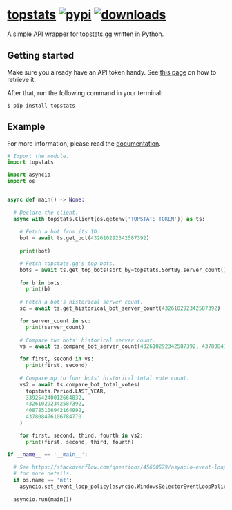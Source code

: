 # [topstats][pypi-url] [![pypi][pypi-image]][pypi-url] [![downloads][downloads-image]][pypi-url]

[pypi-image]: https://img.shields.io/pypi/v/topstats.svg?style=flat-square
[pypi-url]: https://pypi.org/project/topstats/
[downloads-image]: https://img.shields.io/pypi/dm/topstats?style=flat-square

A simple API wrapper for [topstats.gg](https://topstats.gg) written in Python.

## Getting started

Make sure you already have an API token handy. See [this page](https://docs.topstats.gg/authentication/tokens) on how to retrieve it.

After that, run the following command in your terminal:

```console
$ pip install topstats
```

## Example

For more information, please read the [documentation](https://topstats.readthedocs.io/en/latest/).

```py
# Import the module.
import topstats

import asyncio
import os


async def main() -> None:
  
  # Declare the client.
  async with topstats.Client(os.getenv('TOPSTATS_TOKEN')) as ts:
    
    # Fetch a bot from its ID.
    bot = await ts.get_bot(432610292342587392)
    
    print(bot)

    # Fetch topstats.gg's top bots.
    bots = await ts.get_top_bots(sort_by=topstats.SortBy.server_count())
    
    for b in bots:
      print(b)
    
    # Fetch a bot's historical server count.
    sc = await ts.get_historical_bot_server_count(432610292342587392)

    for server_count in sc:
      print(server_count)
    
    # Compare two bots' historical server count.
    vs = await ts.compare_bot_server_count(432610292342587392, 437808476106784770)

    for first, second in vs:
      print(first, second)
    
    # Compare up to four bots' historical total vote count.
    vs2 = await ts.compare_bot_total_votes(
      topstats.Period.LAST_YEAR,
      339254240012664832,
      432610292342587392,
      408785106942164992,
      437808476106784770
    )

    for first, second, third, fourth in vs2:
      print(first, second, third, fourth)

if __name__ == '__main__':
  
  # See https://stackoverflow.com/questions/45600579/asyncio-event-loop-is-closed-when-getting-loop
  # for more details.
  if os.name == 'nt':
    asyncio.set_event_loop_policy(asyncio.WindowsSelectorEventLoopPolicy())
  
  asyncio.run(main())
```
